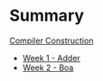 # Summary

[Compiler Construction](./index.md)

- [Week 1 - Adder](./week1/index.md)
- [Week 2 - Boa](./week2/index.md)
